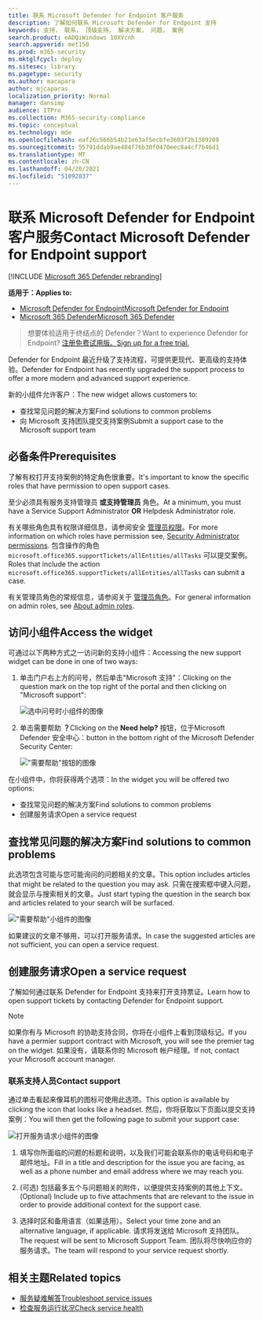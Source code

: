 ```yaml
---
title: 联系 Microsoft Defender for Endpoint 客户服务
description: 了解如何联系 Microsoft Defender for Endpoint 支持
keywords: 支持， 联系， 顶级支持， 解决方案， 问题， 案例
search.product: eADQiWindows 10XVcnh
search.appverid: met150
ms.prod: m365-security
ms.mktglfcycl: deploy
ms.sitesec: library
ms.pagetype: security
ms.author: macapara
author: mjcaparas
localization_priority: Normal
manager: dansimp
audience: ITPro
ms.collection: M365-security-compliance
ms.topic: conceptual
ms.technology: mde
ms.openlocfilehash: eaf26c566b54b21e63af5ecbfe3603f2b1389208
ms.sourcegitcommit: 55791ddab9ae484f76b30f0470eec8a4cf7b46d1
ms.translationtype: MT
ms.contentlocale: zh-CN
ms.lasthandoff: 04/20/2021
ms.locfileid: "51892837"
---
```

# <a name="contact-microsoft-defender-for-endpoint-support"></a><span data-ttu-id="a79e0-104">联系 Microsoft Defender for Endpoint 客户服务</span><span class="sxs-lookup"><span data-stu-id="a79e0-104">Contact Microsoft Defender for Endpoint support</span></span>

[!INCLUDE [Microsoft 365 Defender rebranding](../../includes/microsoft-defender.md)]


<span data-ttu-id="a79e0-105">**适用于：**</span><span class="sxs-lookup"><span data-stu-id="a79e0-105">**Applies to:**</span></span>
- [<span data-ttu-id="a79e0-106">Microsoft Defender for Endpoint</span><span class="sxs-lookup"><span data-stu-id="a79e0-106">Microsoft Defender for Endpoint</span></span>](https://go.microsoft.com/fwlink/p/?linkid=2154037)
- [<span data-ttu-id="a79e0-107">Microsoft 365 Defender</span><span class="sxs-lookup"><span data-stu-id="a79e0-107">Microsoft 365 Defender</span></span>](https://go.microsoft.com/fwlink/?linkid=2118804)

><span data-ttu-id="a79e0-108">想要体验适用于终结点的 Defender？</span><span class="sxs-lookup"><span data-stu-id="a79e0-108">Want to experience Defender for Endpoint?</span></span> [<span data-ttu-id="a79e0-109">注册免费试用版。</span><span class="sxs-lookup"><span data-stu-id="a79e0-109">Sign up for a free trial.</span></span>](https://www.microsoft.com/microsoft-365/windows/microsoft-defender-atp?ocid=docs-wdatp-assignaccess-abovefoldlink)

<span data-ttu-id="a79e0-110">Defender for Endpoint 最近升级了支持流程，可提供更现代、更高级的支持体验。</span><span class="sxs-lookup"><span data-stu-id="a79e0-110">Defender for Endpoint has recently upgraded the support process to offer a more modern and advanced support experience.</span></span> 

<span data-ttu-id="a79e0-111">新的小组件允许客户：</span><span class="sxs-lookup"><span data-stu-id="a79e0-111">The new widget allows customers to:</span></span>
- <span data-ttu-id="a79e0-112">查找常见问题的解决方案</span><span class="sxs-lookup"><span data-stu-id="a79e0-112">Find solutions to common problems</span></span>
- <span data-ttu-id="a79e0-113">向 Microsoft 支持团队提交支持案例</span><span class="sxs-lookup"><span data-stu-id="a79e0-113">Submit a support case to the Microsoft support team</span></span>

## <a name="prerequisites"></a><span data-ttu-id="a79e0-114">必备条件</span><span class="sxs-lookup"><span data-stu-id="a79e0-114">Prerequisites</span></span>
<span data-ttu-id="a79e0-115">了解有权打开支持案例的特定角色很重要。</span><span class="sxs-lookup"><span data-stu-id="a79e0-115">It's important to know the specific roles that have permission to open support cases.</span></span>

<span data-ttu-id="a79e0-116">至少必须具有服务支持管理员 **或支持管理员** 角色。</span><span class="sxs-lookup"><span data-stu-id="a79e0-116">At a minimum, you must have a Service Support Administrator **OR** Helpdesk Administrator role.</span></span>


<span data-ttu-id="a79e0-117">有关哪些角色具有权限详细信息，请参阅安全 [管理员权限](https://docs.microsoft.com/azure/active-directory/users-groups-roles/directory-assign-admin-roles#security-administrator-permissions)。</span><span class="sxs-lookup"><span data-stu-id="a79e0-117">For more information on which roles have permission see, [Security Administrator permissions](https://docs.microsoft.com/azure/active-directory/users-groups-roles/directory-assign-admin-roles#security-administrator-permissions).</span></span> <span data-ttu-id="a79e0-118">包含操作的角色 `microsoft.office365.supportTickets/allEntities/allTasks` 可以提交案例。</span><span class="sxs-lookup"><span data-stu-id="a79e0-118">Roles that include the action `microsoft.office365.supportTickets/allEntities/allTasks` can submit a case.</span></span>

<span data-ttu-id="a79e0-119">有关管理员角色的常规信息，请参阅关于 [管理员角色](https://docs.microsoft.com/microsoft-365/admin/add-users/about-admin-roles?view=o365-worldwide&preserve-view=true)。</span><span class="sxs-lookup"><span data-stu-id="a79e0-119">For general information on admin roles, see [About admin roles](https://docs.microsoft.com/microsoft-365/admin/add-users/about-admin-roles?view=o365-worldwide&preserve-view=true).</span></span>


## <a name="access-the-widget"></a><span data-ttu-id="a79e0-120">访问小组件</span><span class="sxs-lookup"><span data-stu-id="a79e0-120">Access the widget</span></span>
<span data-ttu-id="a79e0-121">可通过以下两种方式之一访问新的支持小组件：</span><span class="sxs-lookup"><span data-stu-id="a79e0-121">Accessing the new support widget can be done in one of two ways:</span></span>

1.  <span data-ttu-id="a79e0-122">单击门户右上方的问号，然后单击"Microsoft 支持"：</span><span class="sxs-lookup"><span data-stu-id="a79e0-122">Clicking on the question mark on the top right of the portal and then clicking on "Microsoft support":</span></span>

    ![选中问号时小组件的图像](images/support-widget.png)

2. <span data-ttu-id="a79e0-124">单击需要帮助 **？**</span><span class="sxs-lookup"><span data-stu-id="a79e0-124">Clicking on the **Need help?**</span></span>  <span data-ttu-id="a79e0-125">按钮，位于Microsoft Defender 安全中心：</span><span class="sxs-lookup"><span data-stu-id="a79e0-125">button in the bottom right of the Microsoft Defender Security Center:</span></span>


    !["需要帮助"按钮的图像](images/need-help.png)

<span data-ttu-id="a79e0-127">在小组件中，你将获得两个选项：</span><span class="sxs-lookup"><span data-stu-id="a79e0-127">In the widget you will be offered two options:</span></span>

- <span data-ttu-id="a79e0-128">查找常见问题的解决方案</span><span class="sxs-lookup"><span data-stu-id="a79e0-128">Find solutions to common problems</span></span>    
- <span data-ttu-id="a79e0-129">创建服务请求</span><span class="sxs-lookup"><span data-stu-id="a79e0-129">Open a service request</span></span>  

## <a name="find-solutions-to-common-problems"></a><span data-ttu-id="a79e0-130">查找常见问题的解决方案</span><span class="sxs-lookup"><span data-stu-id="a79e0-130">Find solutions to common problems</span></span>
<span data-ttu-id="a79e0-131">此选项包含可能与您可能询问的问题相关的文章。</span><span class="sxs-lookup"><span data-stu-id="a79e0-131">This option includes articles that might be related to the question you may ask.</span></span> <span data-ttu-id="a79e0-132">只需在搜索框中键入问题，就会显示与搜索相关的文章。</span><span class="sxs-lookup"><span data-stu-id="a79e0-132">Just start typing the question in the search box and articles related to your search will be surfaced.</span></span>

!["需要帮助"小组件的图像](images/Support3.png)

<span data-ttu-id="a79e0-134">如果建议的文章不够用，可以打开服务请求。</span><span class="sxs-lookup"><span data-stu-id="a79e0-134">In case the suggested articles are not sufficient, you can open a service request.</span></span>

## <a name="open-a-service-request"></a><span data-ttu-id="a79e0-135">创建服务请求</span><span class="sxs-lookup"><span data-stu-id="a79e0-135">Open a service request</span></span>

<span data-ttu-id="a79e0-136">了解如何通过联系 Defender for Endpoint 支持来打开支持票证。</span><span class="sxs-lookup"><span data-stu-id="a79e0-136">Learn how to open support tickets by contacting Defender for Endpoint support.</span></span> 

> [!Note]
> <span data-ttu-id="a79e0-137">如果你有与 Microsoft 的协助支持合同，你将在小组件上看到顶级标记。</span><span class="sxs-lookup"><span data-stu-id="a79e0-137">If you have a permier support contract with Microsoft, you will see the premier tag on the widget.</span></span> <span data-ttu-id="a79e0-138">如果没有，请联系你的 Microsoft 帐户经理。</span><span class="sxs-lookup"><span data-stu-id="a79e0-138">If not, contact your Microsoft account manager.</span></span>

### <a name="contact-support"></a><span data-ttu-id="a79e0-139">联系支持人员</span><span class="sxs-lookup"><span data-stu-id="a79e0-139">Contact support</span></span>
<span data-ttu-id="a79e0-140">通过单击看起来像耳机的图标可使用此选项。</span><span class="sxs-lookup"><span data-stu-id="a79e0-140">This option is available by clicking the icon that looks like a headset.</span></span> <span data-ttu-id="a79e0-141">然后，你将获取以下页面以提交支持案例：</span><span class="sxs-lookup"><span data-stu-id="a79e0-141">You will then get the following page to submit your support case:</span></span>

![打开服务请求小组件的图像](images/Support4.png)

1. <span data-ttu-id="a79e0-143">填写你所面临的问题的标题和说明，以及我们可能会联系你的电话号码和电子邮件地址。</span><span class="sxs-lookup"><span data-stu-id="a79e0-143">Fill in a title and description for the issue you are facing, as well as a phone number and email address where we may reach you.</span></span> 

2. <span data-ttu-id="a79e0-144"> (可选) 包括最多五个与问题相关的附件，以便提供支持案例的其他上下文。</span><span class="sxs-lookup"><span data-stu-id="a79e0-144">(Optional) Include up to five attachments that are relevant to the issue in order to provide additional context for the support case.</span></span> 

3. <span data-ttu-id="a79e0-145">选择时区和备用语言（如果适用）。</span><span class="sxs-lookup"><span data-stu-id="a79e0-145">Select your time zone and an alternative language, if applicable.</span></span> <span data-ttu-id="a79e0-146">请求将发送给 Microsoft 支持团队。</span><span class="sxs-lookup"><span data-stu-id="a79e0-146">The request will be sent to Microsoft Support Team.</span></span> <span data-ttu-id="a79e0-147">团队将尽快响应你的服务请求。</span><span class="sxs-lookup"><span data-stu-id="a79e0-147">The team will respond to your service request shortly.</span></span>


## <a name="related-topics"></a><span data-ttu-id="a79e0-148">相关主题</span><span class="sxs-lookup"><span data-stu-id="a79e0-148">Related topics</span></span>
- [<span data-ttu-id="a79e0-149">服务疑难解答</span><span class="sxs-lookup"><span data-stu-id="a79e0-149">Troubleshoot service issues</span></span>](troubleshoot-mdatp.md)
- [<span data-ttu-id="a79e0-150">检查服务运行状况</span><span class="sxs-lookup"><span data-stu-id="a79e0-150">Check service health</span></span>](service-status.md)
